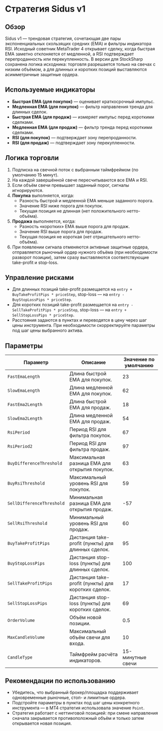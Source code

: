 # Стратегия Sidus v1

## Обзор
Sidus v1 — трендовая стратегия, сочетающая две пары экспоненциальных скользящих средних (EMA) и фильтры индикатора RSI. Исходный советник MetaTrader 4 открывает сделку, когда быстрая EMA заметно отклоняется от медленной, а RSI подтверждает перепроданность или перекупленность. В версии для StockSharp сохранена логика исходника: торговля разрешается только на свечах с низким объёмом, а для длинных и коротких позиций выставляются асимметричные защитные ордера.

## Используемые индикаторы
- **Быстрая EMA (для покупок)** — оценивает краткосрочный импульс.
- **Медленная EMA (для покупок)** — фильтр направления тренда для длинных сделок.
- **Быстрая EMA (для продаж)** — измеряет импульс перед короткими сделками.
- **Медленная EMA (для продаж)** — фильтр тренда перед короткими сделками.
- **RSI (для покупок)** — подтверждает зону перепроданности.
- **RSI (для продаж)** — подтверждает зону перекупленности.

## Логика торговли
1. Подписка на свечной поток с выбранным таймфреймом (по умолчанию 15 минут).
2. На каждой завершённой свече пересчитываются все EMA и RSI.
3. Если объём свечи превышает заданный порог, сигналы игнорируются.
4. **Покупка** выполняется, когда:
   - Разность быстрой и медленной EMA меньше заданного порога.
   - Значение RSI ниже порога для покупок.
   - Текущая позиция не длинная (нет положительного нетто-объёма).
5. **Продажа** выполняется, когда:
   - Разность «коротких» EMA выше порога для продаж.
   - Значение RSI выше порога для продаж.
   - Текущая позиция не короткая (нет отрицательного нетто-объёма).
6. При появлении сигнала отменяются активные защитные ордера, отправляется рыночный ордер нужного объёма (при необходимости разворот позиции), затем сразу выставляются соответствующие take-profit и stop-loss.

## Управление рисками
- Для длинных позиций take-profit размещается на `entry + BuyTakeProfitPips * priceStep`, stop-loss — на `entry - BuyStopLossPips * priceStep`.
- Для коротких позиций take-profit размещается на `entry - SellTakeProfitPips * priceStep`, stop-loss — на `entry + SellStopLossPips * priceStep`.
- Расстояния задаются в пунктах и переводятся в цену через шаг цены инструмента. При необходимости скорректируйте параметры под шаг цены выбранного актива.

## Параметры
| Параметр | Описание | Значение по умолчанию |
|----------|----------|-----------------------|
| `FastEmaLength` | Длина быстрой EMA для покупок. | 23 |
| `SlowEmaLength` | Длина медленной EMA для покупок. | 62 |
| `FastEma2Length` | Длина быстрой EMA для продаж. | 18 |
| `SlowEma2Length` | Длина медленной EMA для продаж. | 54 |
| `RsiPeriod` | Период RSI для фильтра покупок. | 67 |
| `RsiPeriod2` | Период RSI для фильтра продаж. | 97 |
| `BuyDifferenceThreshold` | Максимальная разница EMA для открытия покупок. | 63 |
| `BuyRsiThreshold` | Максимальный уровень RSI для покупок. | 59 |
| `SellDifferenceThreshold` | Минимальная разница EMA для открытия продаж. | -57 |
| `SellRsiThreshold` | Минимальный уровень RSI для продаж. | 60 |
| `BuyTakeProfitPips` | Дистанция take-profit (пункты) для длинных сделок. | 95 |
| `BuyStopLossPips` | Дистанция stop-loss (пункты) для длинных сделок. | 100 |
| `SellTakeProfitPips` | Дистанция take-profit (пункты) для коротких сделок. | 17 |
| `SellStopLossPips` | Дистанция stop-loss (пункты) для коротких сделок. | 69 |
| `OrderVolume` | Объём новой позиции. | 0.5 |
| `MaxCandleVolume` | Максимальный объём свечи для входа. | 10 |
| `CandleType` | Таймфрейм расчёта индикаторов. | 15-минутные свечи |

## Рекомендации по использованию
- Убедитесь, что выбранный брокер/площадка поддерживает одновременные рыночные, стоп- и лимитные ордера.
- Подстройте параметры в пунктах под шаг цены конкретного инструмента — в MT4 стратегия использовала значение `Point`.
- Стратегия работает с неттинговой позицией: при смене направления сначала закрывается противоположный объём и только затем открывается новая позиция.
